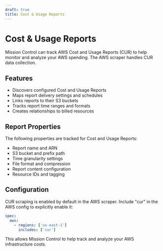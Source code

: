 ```yaml
---
draft: true
title: Cost & Usage Reports
---
```


# Cost & Usage Reports

Mission Control can track AWS Cost and Usage Reports (CUR) to help monitor and analyze your AWS spending. The AWS scraper handles CUR data collection.

## Features

- Discovers configured Cost and Usage Reports
- Maps report delivery settings and schedules
- Links reports to their S3 buckets
- Tracks report time ranges and formats
- Creates relationships to billed resources

## Report Properties

The following properties are tracked for Cost and Usage Reports:

- Report name and ARN
- S3 bucket and prefix path
- Time granularity settings
- File format and compression
- Report content configuration
- Resource IDs and tagging

## Configuration

CUR scraping is enabled by default in the AWS scraper. Include "cur" in the AWS config to explicitly enable it:

```yaml
spec:
  aws:
    - regions: ['us-east-1']
      includes: ['cur']
```

This allows Mission Control to help track and analyze your AWS infrastructure costs.
